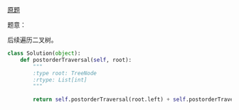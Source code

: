 [原题](https://leetcode.com/problems/binary-tree-postorder-traversal/)

题意：

后续遍历二叉树。

```Python
class Solution(object):
    def postorderTraversal(self, root):
        """
        :type root: TreeNode
        :rtype: List[int]
        """
        
        return self.postorderTraversal(root.left) + self.postorderTraversal(root.right) + [root.val] if root else []
```